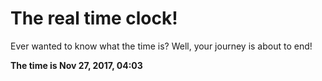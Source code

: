 # The real time clock!

Ever wanted to know what the time is? Well, your journey is about to end!

**The time is Nov 27, 2017, 04:03**